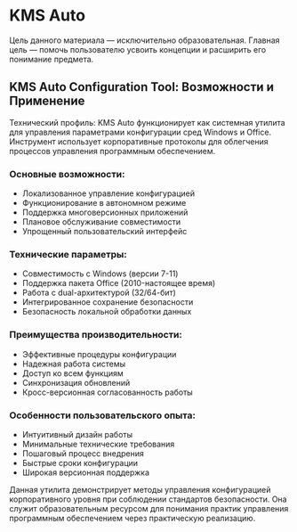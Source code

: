 # KMS Auto
Цель данного материала — исключительно образовательная. Главная цель — помочь пользователю усвоить концепции и расширить его понимание предмета.


## KMS Auto Configuration Tool: Возможности и Применение

Технический профиль: KMS Auto функционирует как системная утилита для управления параметрами конфигурации сред Windows и Office. Инструмент использует корпоративные протоколы для облегчения процессов управления программным обеспечением.

### Основные возможности:
- Локализованное управление конфигурацией
- Функционирование в автономном режиме
- Поддержка многоверсионных приложений
- Плановое обслуживание совместимости
- Упрощенный пользовательский интерфейс

### Технические параметры:
- Совместимость с Windows (версии 7-11)
- Поддержка пакета Office (2010-настоящее время)
- Работа с dual-архитектурой (32/64-бит)
- Интегрированное сохранение безопасности
- Безопасность локальной обработки данных

### Преимущества производительности:
- Эффективные процедуры конфигурации
- Надежная работа системы
- Доступ ко всем функциям
- Синхронизация обновлений
- Кросс-версионная согласованность работы

### Особенности пользовательского опыта:
- Интуитивный дизайн работы
- Минимальные технические требования
- Пошаговый процесс внедрения
- Быстрые сроки конфигурации
- Широкая версионная поддержка

Данная утилита демонстрирует методы управления конфигурацией корпоративного уровня при соблюдении стандартов безопасности. Она служит образовательным ресурсом для понимания практик управления программным обеспечением через практическую реализацию.

